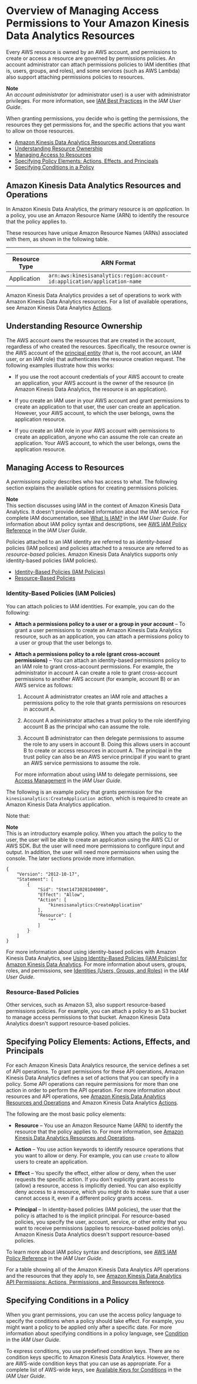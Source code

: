# Overview of Managing Access Permissions to Your Amazon Kinesis Data Analytics Resources<a name="access-control-overview"></a>

Every AWS resource is owned by an AWS account, and permissions to create or access a resource are governed by permissions policies\. An account administrator can attach permissions policies to IAM identities \(that is, users, groups, and roles\), and some services \(such as AWS Lambda\) also support attaching permissions policies to resources\. 

**Note**  
An *account administrator* \(or administrator user\) is a user with administrator privileges\. For more information, see [IAM Best Practices](http://docs.aws.amazon.com/IAM/latest/UserGuide/best-practices.html) in the *IAM User Guide*\.

When granting permissions, you decide who is getting the permissions, the resources they get permissions for, and the specific actions that you want to allow on those resources\.


+ [Amazon Kinesis Data Analytics Resources and Operations](#access-control-resources)
+ [Understanding Resource Ownership](#access-control-resource-ownership)
+ [Managing Access to Resources](#manage-access-overview)
+ [Specifying Policy Elements: Actions, Effects, and Principals](#specify-policy-elements)
+ [Specifying Conditions in a Policy](#specifying-conditions-overview)

## Amazon Kinesis Data Analytics Resources and Operations<a name="access-control-resources"></a>

In Amazon Kinesis Data Analytics, the primary resource is *an application*\. In a policy, you use an Amazon Resource Name \(ARN\) to identify the resource that the policy applies to\.

These resources have unique Amazon Resource Names \(ARNs\) associated with them, as shown in the following table\. 


****  

| Resource Type | ARN Format | 
| --- | --- | 
| Application |  `arn:aws:kinesisanalytics:region:account-id:application/application-name`  | 

Amazon Kinesis Data Analytics provides a set of operations to work with Amazon Kinesis Data Analytics resources\. For a list of available operations, see Amazon Kinesis Data Analytics [Actions](API_Operations.md)\.

## Understanding Resource Ownership<a name="access-control-resource-ownership"></a>

The AWS account owns the resources that are created in the account, regardless of who created the resources\. Specifically, the resource owner is the AWS account of the [principal entity](http://docs.aws.amazon.com/IAM/latest/UserGuide/id_roles_terms-and-concepts.html) \(that is, the root account, an IAM user, or an IAM role\) that authenticates the resource creation request\. The following examples illustrate how this works:

+ If you use the root account credentials of your AWS account to create an application, your AWS account is the owner of the resource \(in Amazon Kinesis Data Analytics, the resource is an application\)\.

+ If you create an IAM user in your AWS account and grant permissions to create an application to that user, the user can create an application\. However, your AWS account, to which the user belongs, owns the application resource\.

+ If you create an IAM role in your AWS account with permissions to create an application, anyone who can assume the role can create an application\. Your AWS account, to which the user belongs, owns the application resource\. 

## Managing Access to Resources<a name="manage-access-overview"></a>

A *permissions policy* describes who has access to what\. The following section explains the available options for creating permissions policies\.

**Note**  
This section discusses using IAM in the context of Amazon Kinesis Data Analytics\. It doesn't provide detailed information about the IAM service\. For complete IAM documentation, see [What Is IAM?](http://docs.aws.amazon.com/IAM/latest/UserGuide/introduction.html) in the *IAM User Guide*\. For information about IAM policy syntax and descriptions, see [AWS IAM Policy Reference](http://docs.aws.amazon.com/IAM/latest/UserGuide/reference_policies.html) in the *IAM User Guide*\.

Policies attached to an IAM identity are referred to as *identity\-based* policies \(IAM polices\) and policies attached to a resource are referred to as *resource\-based* policies\. Amazon Kinesis Data Analytics supports only identity\-based policies \(IAM policies\)\. 


+ [Identity\-Based Policies \(IAM Policies\)](#manage-access-iam-policies)
+ [Resource\-Based Policies](#manage-access-resource-policies)

### Identity\-Based Policies \(IAM Policies\)<a name="manage-access-iam-policies"></a>

You can attach policies to IAM identities\. For example, you can do the following:

+ **Attach a permissions policy to a user or a group in your account** – To grant a user permissions to create an Amazon Kinesis Data Analytics resource, such as an application, you can attach a permissions policy to a user or group that the user belongs to\.

+ **Attach a permissions policy to a role \(grant cross\-account permissions\)** – You can attach an identity\-based permissions policy to an IAM role to grant cross\-account permissions\. For example, the administrator in account A can create a role to grant cross\-account permissions to another AWS account \(for example, account B\) or an AWS service as follows:

  1. Account A administrator creates an IAM role and attaches a permissions policy to the role that grants permissions on resources in account A\.

  1. Account A administrator attaches a trust policy to the role identifying account B as the principal who can assume the role\. 

  1. Account B administrator can then delegate permissions to assume the role to any users in account B\. Doing this allows users in account B to create or access resources in account A\. The principal in the trust policy can also be an AWS service principal if you want to grant an AWS service permissions to assume the role\.

  For more information about using IAM to delegate permissions, see [Access Management](http://docs.aws.amazon.com/IAM/latest/UserGuide/access.html) in the *IAM User Guide*\.

The following is an example policy that grants permission for the `kinesisanalytics:CreateApplication `action, which is required to create an Amazon Kinesis Data Analytics application\.

Note that:

**Note**  
This is an introductory example policy\. When you attach the policy to the user, the user will be able to create an application using the AWS CLI or AWS SDK\. But the user will need more permissions to configure input and output\. In addition, the user will need more permissions when using the console\. The later sections provide more information\.

```
{
    "Version": "2012-10-17",
    "Statement": [
        {
            "Sid": "Stmt1473028104000",
            "Effect": "Allow",
            "Action": [
                "kinesisanalytics:CreateApplication"
            ],
            "Resource": [
                "*"
            ]
        }
    ]
}
```

For more information about using identity\-based policies with Amazon Kinesis Data Analytics, see [Using Identity\-Based Policies \(IAM Policies\) for Amazon Kinesis Data Analytics](using-identity-based-policies.md)\. For more information about users, groups, roles, and permissions, see [Identities \(Users, Groups, and Roles\)](http://docs.aws.amazon.com/IAM/latest/UserGuide/id.html) in the *IAM User Guide*\. 

### Resource\-Based Policies<a name="manage-access-resource-policies"></a>

Other services, such as Amazon S3, also support resource\-based permissions policies\. For example, you can attach a policy to an S3 bucket to manage access permissions to that bucket\. Amazon Kinesis Data Analytics doesn't support resource\-based policies\.

## Specifying Policy Elements: Actions, Effects, and Principals<a name="specify-policy-elements"></a>

For each Amazon Kinesis Data Analytics resource, the service defines a set of API operations\. To grant permissions for these API operations, Amazon Kinesis Data Analytics defines a set of actions that you can specify in a policy\. Some API operations can require permissions for more than one action in order to perform the API operation\. For more information about resources and API operations, see [Amazon Kinesis Data Analytics Resources and Operations](#access-control-resources) and Amazon Kinesis Data Analytics [Actions](API_Operations.md)\.

The following are the most basic policy elements:

+ **Resource** – You use an Amazon Resource Name \(ARN\) to identify the resource that the policy applies to\. For more information, see [Amazon Kinesis Data Analytics Resources and Operations](#access-control-resources)\.

+ **Action** – You use action keywords to identify resource operations that you want to allow or deny\. For example, you can use `create` to allow users to create an application\.

+ **Effect** – You specify the effect, either allow or deny, when the user requests the specific action\. If you don't explicitly grant access to \(allow\) a resource, access is implicitly denied\. You can also explicitly deny access to a resource, which you might do to make sure that a user cannot access it, even if a different policy grants access\.

+ **Principal** – In identity\-based policies \(IAM policies\), the user that the policy is attached to is the implicit principal\. For resource\-based policies, you specify the user, account, service, or other entity that you want to receive permissions \(applies to resource\-based policies only\)\. Amazon Kinesis Data Analytics doesn't support resource\-based policies\.

To learn more about IAM policy syntax and descriptions, see [AWS IAM Policy Reference](http://docs.aws.amazon.com/IAM/latest/UserGuide/reference_policies.html) in the *IAM User Guide*\.

For a table showing all of the Amazon Kinesis Data Analytics API operations and the resources that they apply to, see [Amazon Kinesis Data Analytics API Permissions: Actions, Permissions, and Resources Reference](api-permissions-reference.md)\.

## Specifying Conditions in a Policy<a name="specifying-conditions-overview"></a>

When you grant permissions, you can use the access policy language to specify the conditions when a policy should take effect\. For example, you might want a policy to be applied only after a specific date\. For more information about specifying conditions in a policy language, see [Condition](http://docs.aws.amazon.com/IAM/latest/UserGuide/reference_policies_elements.html#Condition) in the *IAM User Guide*\.

To express conditions, you use predefined condition keys\. There are no condition keys specific to Amazon Kinesis Data Analytics\. However, there are AWS\-wide condition keys that you can use as appropriate\. For a complete list of AWS\-wide keys, see [Available Keys for Conditions](http://docs.aws.amazon.com/IAM/latest/UserGuide/reference_policies_elements.html#AvailableKeys) in the *IAM User Guide*\.